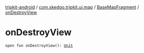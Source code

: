 [tripkit-android](../../index.md) / [com.skedgo.tripkit.ui.map](../index.md) / [BaseMapFragment](index.md) / [onDestroyView](./on-destroy-view.md)

# onDestroyView

`open fun onDestroyView(): `[`Unit`](https://kotlinlang.org/api/latest/jvm/stdlib/kotlin/-unit/index.html)